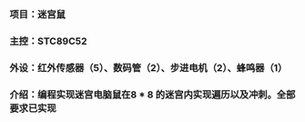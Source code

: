 ### 项目：迷宫鼠 
### 主控：STC89C52
### 外设：红外传感器（5）、数码管（2）、步进电机（2）、蜂鸣器（1）      
### 介绍：编程实现迷宫电脑鼠在8 * 8 的迷宫内实现遍历以及冲刺。全部要求已实现



